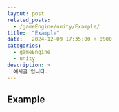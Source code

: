 ```yaml
---
layout: post
related_posts:
  - /gameEngine/unity/Example/
title:  "Example"
date:   2024-12-09 17:35:00 + 0900
categories:
  - gameEngine
  - unity
description: >
  예시글 입니다.
---
```

## Example